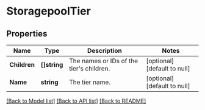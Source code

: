 # StoragepoolTier

## Properties
Name | Type | Description | Notes
------------ | ------------- | ------------- | -------------
**Children** | **[]string** | The names or IDs of the tier&#39;s children. | [optional] [default to null]
**Name** | **string** | The tier name. | [optional] [default to null]

[[Back to Model list]](../README.md#documentation-for-models) [[Back to API list]](../README.md#documentation-for-api-endpoints) [[Back to README]](../README.md)


